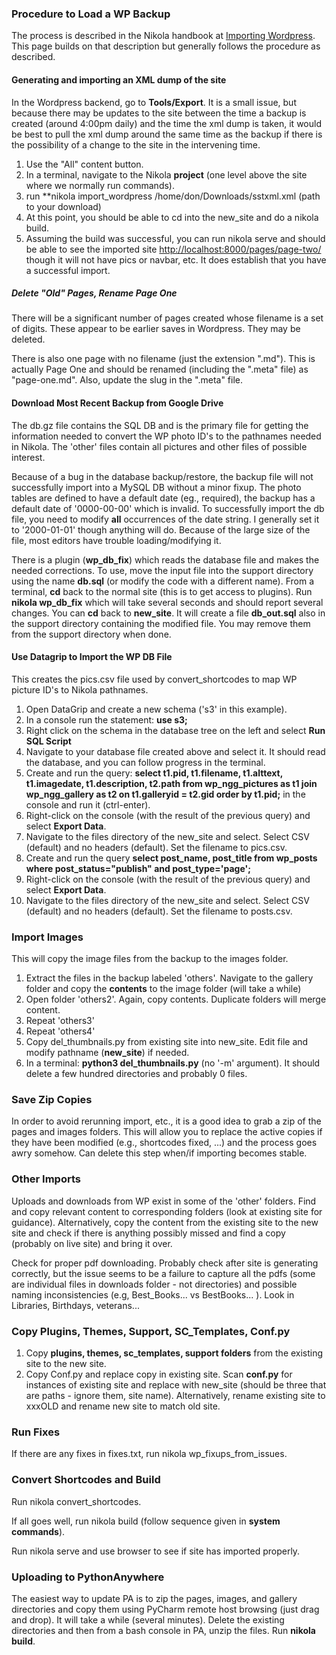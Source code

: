 ### Procedure to Load a WP Backup
The process is described in the Nikola handbook at [Importing Wordpress](https://getnikola.com/handbook.html#importing-your-wordpress-site-into-nikola).
This page builds on that description but generally follows the procedure as described.

#### Generating and importing an XML dump of the site
In the Wordpress backend, go to **Tools/Export**.  It is a small issue, but because there may be updates 
to the site between the time a backup is created (around 4:00pm daily) and the time the xml dump is taken, 
it would be best to pull the xml dump around the same time as the backup if there is the possibility of 
a change to the site in the intervening time. 
1. Use the "All" content button. 
2. In a terminal, navigate to the Nikola **project** (one level above the site where we normally run
   commands).
3. run **nikola import_wordpress /home/don/Downloads/sstxml.xml (path to your download)
4. At this point, you should be able to cd into the new_site and do a nikola build.
5. Assuming the build was successful, you can run nikola serve and should be able to see the 
   imported site <http://localhost:8000/pages/page-two/> though it will not have pics or navbar, etc. 
   It does establish that you have a successful import.
   
##### Delete "Old" Pages, Rename Page One
There will be a significant number of pages created whose filename is a set of digits.  These appear to 
be earlier saves in Wordpress.  They may be deleted.

There is also one page with no filename (just the extension ".md").  This is actually Page One and should be 
renamed (including the ".meta" file) as "page-one.md".  Also, update the slug in the ".meta" file.

#### Download Most Recent Backup from Google Drive
The db.gz file contains the SQL DB and is the primary file for getting the information 
needed to convert the WP photo ID's to the pathnames needed in Nikola.  The 'other' files 
contain all pictures and other files of possible interest.  

Because of a bug in the database backup/restore, the backup file will not successfully import into 
a MySQL DB without a minor fixup. The photo tables are defined to have a default date (eg., required), 
the backup has a default date of '0000-00-00' which is invalid.  To successfully import the db
file, you need to modify **all** occurrences of the date string. I generally set it to '2000-01-01' though 
anything will do.  Because of the large size of the file, most editors have trouble loading/modifying it.

There is a plugin (**wp_db_fix**) which reads the database file and
makes the needed corrections.  To use, move the input file into the support directory using the name
**db.sql** (or modify the code with a different name).  From a terminal, **cd** back to the normal site (this
is to get access to plugins).  Run **nikola wp_db_fix** which 
will take several seconds and should report several changes. You can **cd** back to **new_site**. It will
create a file **db_out.sql** also in the support directory containing the modified file.  You may remove
them from the support directory when done.

#### Use Datagrip to Import the WP DB File
This creates the pics.csv file used by convert_shortcodes to map WP picture ID's to Nikola pathnames. 
1. Open DataGrip and create a new schema ('s3' in this example).
2. In a console run the statement: **use s3;**
3. Right click on the schema in the database tree on the left and select **Run SQL Script**
4. Navigate to your database file created above and select it.  It should read the database,
   and you can follow progress in the terminal.
5. Create and run the query: **select t1.pid, t1.filename, t1.alttext, t1.imagedate, t1.description, 
   t2.path from wp_ngg_pictures as t1 
   join wp_ngg_gallery as t2 on t1.galleryid = t2.gid order by 
   t1.pid;** in the console and run it (ctrl-enter).
6. Right-click on  the console (with the result of the previous query) and select **Export Data**.
7. Navigate to the files directory of the new_site and select.  Select CSV (default) and no headers (default).
   Set the filename to pics.csv.
8. Create and run the query **select post_name, post_title from wp_posts
   where post_status="publish" and post_type='page';**   
9. Right-click on  the console (with the result of the previous query) and select **Export Data**.
10. Navigate to the files directory of the new_site and select.  Select CSV (default) and no headers (default).
   Set the filename to posts.csv.

### Import Images
This will copy the image files from the backup to the images folder. 
1. Extract the files in the backup labeled 'others'. Navigate to the gallery folder and copy the **contents** 
   to the image folder (will take a while)
2. Open folder 'others2'. Again, copy contents.  Duplicate folders will merge content.
3. Repeat 'others3'
4. Repeat 'others4'
5. Copy del_thumbnails.py from existing site into new_site.  Edit file and modify pathname (**new_site**) if needed.
6. In a terminal: **python3 del_thumbnails.py**  (no '-m' argument).  It should delete a few hundred
   directories and probably 0 files.
   
### Save Zip Copies
In order to avoid rerunning import, etc., it is a good idea to grab a zip of the pages and images folders.
This will allow you to replace the active copies if they have been modified (e.g., shortcodes fixed, ...)
and the process goes awry somehow.  Can delete this step when/if importing becomes stable.
   
### Other Imports
Uploads and downloads from WP exist in some of the 'other' folders. Find and copy relevant content to
corresponding folders (look at existing site for guidance).  Alternatively, copy the content from the 
existing site to the new site and check if there is anything possibly missed and find a copy (probably on 
live site) and bring it over.

Check for proper pdf downloading.  Probably check after site is generating correctly, but the issue seems to be
a failure to capture all the pdfs (some are individual files in downloads folder - not directories) and
possible naming inconsistencies (e.g, Best_Books... vs BestBooks... ).  Look in Libraries, Birthdays, veterans...

### Copy Plugins, Themes, Support, SC_Templates, Conf.py 
1. Copy **plugins, themes, sc_templates, support folders** from the existing site to the new site. 
2. Copy Conf.py and replace copy in existing site.  Scan **conf.py** for instances of existing site and replace
   with new_site  (should be three that are paths - ignore them, site name).  Alternatively, rename existing site 
   to xxxOLD and rename new site to match old site.

### Run Fixes
If there are any fixes in fixes.txt, run nikola  wp_fixups_from_issues.


### Convert Shortcodes and Build
Run nikola convert_shortcodes.

If all goes well, run nikola build (follow sequence given in **system commands**).

Run nikola serve and use browser to see if site has imported properly.

### Uploading to PythonAnywhere
The easiest way to update PA is to zip the pages, images, and gallery directories
and copy them using PyCharm remote host browsing (just drag and drop). It
will take a while (several minutes). Delete the existing directories and then from a bash console in PA, 
unzip the files.  Run **nikola build**.

   

   

